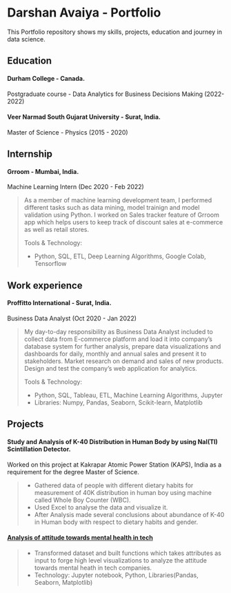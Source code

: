 # Darshan Avaiya - Portfolio
This Portfolio repository shows my skills, projects, education and journey in data science.

## Education
#### Durham College - Canada.
Postgraduate course - Data Analytics for Business Decisions Making (2022-2022) 
#### Veer Narmad South Gujarat University - Surat, India.
Master of Science - Physics (2015 - 2020)

## Internship
#### Grroom - Mumbai, India.
Machine Learning Intern (Dec 2020 - Feb 2022)
> As a member of machine learning development team, I performed different tasks such as data mining, model trainign and model validation using Python. I worked on Sales tracker feature of Grroom app which helps users to keep track of discount sales at e-commerce as well as retail stores.
> 
> Tools & Technology:
> - Python, SQL, ETL, Deep Learning Algorithms, Google Colab, Tensorflow

## Work experience
#### Proffitto International - Surat, India.
Business Data Analyst (Oct 2020 - Jan 2022)
> My day-to-day responsibility as Business Data Analyst included to collect data from E-commerce platform and load it into company’s database system for further analysis, prepare data visualizations and dashboards for daily, monthly and annual sales and present it to stakeholders. Market research on demand and sales of new products. Design and test the company’s web application for analytics.
> 
> Tools & Technology:
> - Python, SQL, Tableau, ETL, Machine Learning Algorithms, Jupyter
> - Libraries: Numpy, Pandas, Seaborn, Scikit-learn, Matplotlib

## Projects
#### Study and Analysis of K-40 Distribution in Human Body by using NaI(Tl) Scintillation Detector.
Worked on this project at Kakrapar Atomic Power Station (KAPS), India as a requirement for the degree Master of Science.

>- Gathered data of people with different dietary habits for measurement of 40K distribution in human boy using machine called Whole Boy Counter (WBC).
>- Used Excel to analyse the data and visualize it.
>- After Analysis made several conclusions about abundance of K-40 in Human body with respect to dietary habits and gender.

#### [Analysis of attitude towards mental health in tech](https://github.com/idarshan07/Analysis-of-attitude-towards-mental-health-in-tech)
>- Transformed dataset and built functions which takes attributes as input to forge high level visualizations to analyze the attitude towards mental heath in tech companies.
>- Technology: Jupyter notebook, Python, Libraries(Pandas, Seaborn, Matplotlib) 
